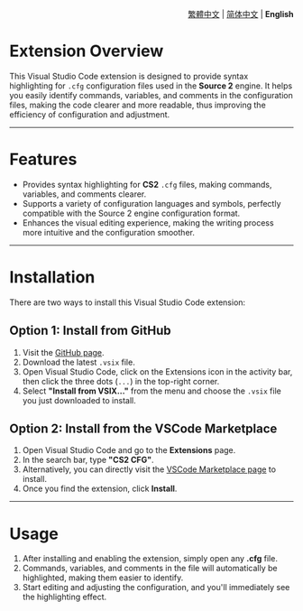 <div align="right">

[繁體中文](./README.md) | [简体中文](./README.zh-CN.md) | **English**

</div>

# Extension Overview
This Visual Studio Code extension is designed to provide syntax highlighting for `.cfg` configuration files used in the **Source 2** engine. It helps you easily identify commands, variables, and comments in the configuration files, making the code clearer and more readable, thus improving the efficiency of configuration and adjustment.

---

# Features
- Provides syntax highlighting for **CS2** `.cfg` files, making commands, variables, and comments clearer.
- Supports a variety of configuration languages and symbols, perfectly compatible with the Source 2 engine configuration format.
- Enhances the visual editing experience, making the writing process more intuitive and the configuration smoother.

---

# Installation
There are two ways to install this Visual Studio Code extension:

## Option 1: Install from GitHub

1. Visit the [GitHub page](https://github.com/Yunkong-ouo/Cs2CfgHighlighterExtension).
2. Download the latest `.vsix` file.
3. Open Visual Studio Code, click on the Extensions icon in the activity bar, then click the three dots (`...`) in the top-right corner.
4. Select **"Install from VSIX..."** from the menu and choose the `.vsix` file you just downloaded to install.

## Option 2: Install from the VSCode Marketplace

1. Open Visual Studio Code and go to the **Extensions** page.
2. In the search bar, type **"CS2 CFG"**.
3. Alternatively, you can directly visit the [VSCode Marketplace page](https://marketplace.visualstudio.com/items?itemName=Yunkong.cs2-cfg-highlighter) to install.
4. Once you find the extension, click **Install**.

---

# Usage
1. After installing and enabling the extension, simply open any **.cfg** file.
2. Commands, variables, and comments in the file will automatically be highlighted, making them easier to identify.
3. Start editing and adjusting the configuration, and you'll immediately see the highlighting effect.
